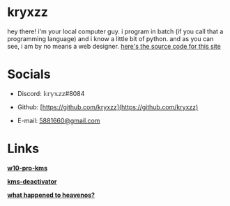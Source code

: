 # **kryxzz**
hey there! i'm your local computer guy. i program in batch (if you call that a programming language) and i know a little bit of python. and as you can see, i am by no means a web designer. [here's the source code for this site](https://github.com/wjk4/wjk4.github.io)

# **Socials**

- Discord: 𝕜𝕣𝕪𝕩𝕫𝕫#8084

- Github: [https://github.com/kryxzz](https://github.com/kryxzz)

- E-mail: 5881660@gmail.com

# Links

  **[w10-pro-kms](https://github.com/wjk4/w10-pro-kms)**
  
  **[kms-deactivator](https://github.com/kryxzz/kms-deactivator)**
  
  **[what happened to heavenos?](https://github.com/wjk4/HeavenOS-ARCHIVED)**
  
  
  
  
  
  
  
  
